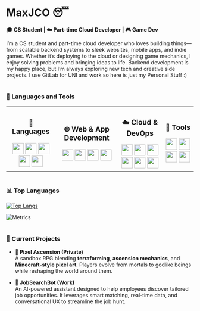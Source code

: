 # MaxJCO 😴

**🎓 CS Student | ☁️ Part-time Cloud Developer | 🎮 Game Dev**

I’m a CS student and part-time cloud developer who loves building things—from scalable backend systems to sleek websites, mobile apps, and indie games. Whether it’s deploying to the cloud or designing game mechanics, I enjoy solving problems and bringing ideas to life. Backend development is my happy place, but I’m always exploring new tech and creative side projects. I use GitLab for UNI and work so here is just my Personal Stuff :)

#

### 🤖 Languages and Tools  
<table align="center">
  <tr>
    <td  align="center">
      <h3>💬 Languages</h3>
      <img src="https://cdn.jsdelivr.net/gh/devicons/devicon/icons/javascript/javascript-original.svg" width="30"/>
      <img src="https://cdn.jsdelivr.net/gh/devicons/devicon/icons/typescript/typescript-original.svg" width="30"/>
      <img src="https://cdn.jsdelivr.net/gh/devicons/devicon/icons/java/java-original.svg" width="30"/>
      <img src="https://cdn.jsdelivr.net/gh/devicons/devicon/icons/python/python-original.svg" width="30"/>
      <img src="https://cdn.jsdelivr.net/gh/devicons/devicon/icons/csharp/csharp-original.svg" width="30"/>
    </td>
    <td  align="center">
      <h3>🌐 Web & App Development</h3>
      <img src="https://cdn.jsdelivr.net/gh/devicons/devicon/icons/react/react-original.svg" width="30"/>
      <img src="https://cdn.jsdelivr.net/gh/devicons/devicon/icons/nodejs/nodejs-original.svg" width="30"/>
      <img src="https://cdn.jsdelivr.net/gh/devicons/devicon/icons/express/express-original.svg" width="30"/>
      <img src="https://cdn.jsdelivr.net/gh/devicons/devicon/icons/tailwindcss/tailwindcss-original.svg" width="30"/>
    </td>
    <td  align="center">
      <h3>☁️ Cloud & DevOps</h3>
      <img src="https://cdn.jsdelivr.net/gh/devicons/devicon/icons/amazonwebservices/amazonwebservices-original-wordmark.svg" width="30"/>
      <img src="https://cdn.jsdelivr.net/gh/devicons/devicon/icons/azure/azure-original.svg" width="30"/>
      <img src="https://cdn.jsdelivr.net/gh/devicons/devicon/icons/terraform/terraform-original.svg" width="30"/>
      <img src="https://cdn.jsdelivr.net/gh/devicons/devicon/icons/docker/docker-original.svg" width="30"/>
      <img src="https://cdn.jsdelivr.net/gh/devicons/devicon/icons/github/github-original.svg" width="30"/>
      <img src="https://cdn.jsdelivr.net/gh/devicons/devicon/icons/gitlab/gitlab-original.svg" width="30"/>
    </td>
    <td  align="center">
      <h3>🧰 Tools</h3>
      <img src="https://cdn.jsdelivr.net/gh/devicons/devicon/icons/vscode/vscode-original.svg" width="30"/>
      <img src="https://cdn.jsdelivr.net/gh/devicons/devicon/icons/git/git-original.svg" width="30"/>
      <img src="https://cdn.jsdelivr.net/gh/devicons/devicon/icons/ubuntu/ubuntu-plain.svg" width="30"/>
      <img src="https://cdn.jsdelivr.net/gh/devicons/devicon/icons/unity/unity-original.svg" width="30"/>
    </td>
  </tr>
</table>

#

### 📊 Top Languages
[![Top Langs](https://github-readme-stats.vercel.app/api/top-langs/?username=MaxJC0&theme=transparent&layout=normal)](https://github.com/anuraghazra/github-readme-stats)

![Metrics](https://github.com/MaxJC0/MaxJC0/blob/master/github-metrics.svg)

#

### 🚧 Current Projects
- **🧱 Pixel Ascension (Private)**  
  A sandbox RPG blending **terraforming**, **ascension mechanics**, and **Minecraft-style pixel art**. Players evolve from mortals to godlike beings while reshaping the world around them.

- **🤖 JobSearchBot (Work)**  
  An AI-powered assistant designed to help employees discover tailored job opportunities. It leverages smart matching, real-time data, and conversational UX to streamline the job hunt.
